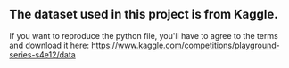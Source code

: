 ## The dataset used in this project is from Kaggle.
If you want to reproduce the python file, you'll have to agree to the terms and download it here:
https://www.kaggle.com/competitions/playground-series-s4e12/data
